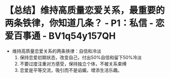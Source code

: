 # 【总结】维持高质量恋爱关系，最重要的两条铁律，你知道几条？ - P1：私信 - 恋爱百事通 - BV1q54y157QH

-   维持高质量恋爱关系的两条铁律：自信和冷淡
    1.  保持恋爱初期状态，改变自己，付出50%自信和留下50%冷淡
    2.  不要过度注重对方感受，保持独立个体，不被关系束缚
    3.  恋爱是平等交流，吸引而不是谄媚，增添生活乐趣。